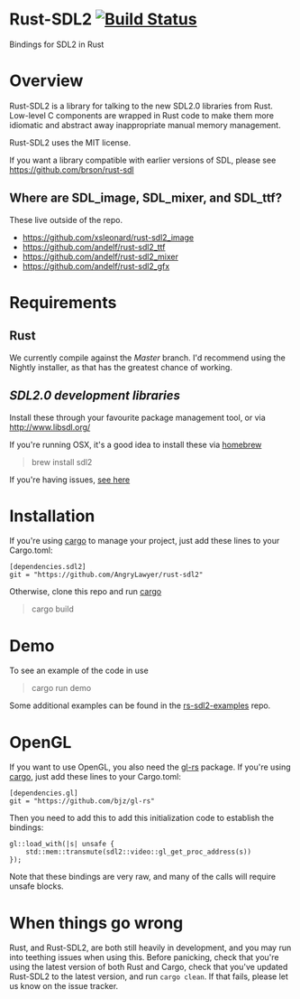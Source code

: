# Rust-SDL2 [![Build Status](https://travis-ci.org/AngryLawyer/rust-sdl2.png?branch=master)](https://travis-ci.org/AngryLawyer/rust-sdl2)

Bindings for SDL2 in Rust

# Overview

Rust-SDL2 is a library for talking to the new SDL2.0 libraries from Rust. Low-level C components are wrapped in Rust code to make them more idiomatic and abstract away inappropriate manual memory management.

Rust-SDL2 uses the MIT license.

If you want a library compatible with earlier versions of SDL, please see https://github.com/brson/rust-sdl

## Where are SDL_image, SDL_mixer, and SDL_ttf?

These live outside of the repo.

* https://github.com/xsleonard/rust-sdl2_image
* https://github.com/andelf/rust-sdl2_ttf
* https://github.com/andelf/rust-sdl2_mixer
* https://github.com/andelf/rust-sdl2_gfx

# Requirements

## Rust

We currently compile against the *Master* branch. I'd recommend using the Nightly installer, as that has the greatest chance of working.

## *SDL2.0  development libraries*
Install these through your favourite package management tool, or via http://www.libsdl.org/

If you're running OSX, it's a good idea to install these via [homebrew](http://brew.sh/)

> brew install sdl2

If you're having issues, [see here](https://github.com/PistonDevelopers/rust-empty/issues/175)

# Installation

If you're using [cargo](http://crates.io/) to manage your project, just add these lines to your Cargo.toml:

    [dependencies.sdl2]
    git = "https://github.com/AngryLawyer/rust-sdl2"

Otherwise, clone this repo and run [cargo](http://crates.io/)

> cargo build

# Demo

To see an example of the code in use

> cargo run demo

Some additional examples can be found in the [rs-sdl2-examples](https://github.com/jdeseno/rs-sdl2-examples) repo.

# OpenGL

If you want to use OpenGL, you also need the [gl-rs](https://github.com/bjz/gl-rs) package. If you're using [cargo](http://crates.io/), just add these lines to your Cargo.toml:

    [dependencies.gl]
    git = "https://github.com/bjz/gl-rs"

Then you need to add this to add this initialization code to establish the bindings:

    gl::load_with(|s| unsafe {
        std::mem::transmute(sdl2::video::gl_get_proc_address(s))
    });

Note that these bindings are very raw, and many of the calls will require unsafe blocks.

# When things go wrong
Rust, and Rust-SDL2, are both still heavily in development, and you may run into teething issues when using this. Before panicking, check that you're using the latest version of both Rust and Cargo, check that you've updated Rust-SDL2 to the latest version, and run `cargo clean`. If that fails, please let us know on the issue tracker.
